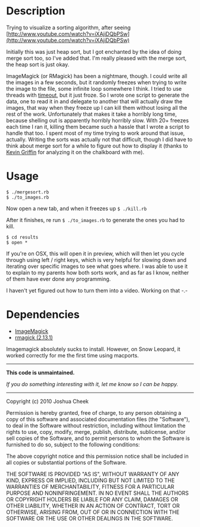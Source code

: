 Description
===========

Trying to visualize a sorting algorithm, after seeing [http://www.youtube.com/watch?v=iXAjiDQbPSw](http://www.youtube.com/watch?v=iXAjiDQbPSw)

Initially this was just heap sort, but I got enchanted by the idea of doing merge sort too, so I've added that. I'm really pleased with the merge sort, the heap sort is just okay.

ImageMagick (or RMagick) has been a nightmare, though. I could write all the images in a few seconds, but it randomly freezes when trying to write the image to the file, some infinite loop somewhere I think. I tried to use threads with [timeout](http://ruby-doc.org/stdlib/libdoc/timeout/rdoc/files/timeout_rb.html), but it just froze. So I wrote one script to generate the data, one to read it in and delegate to another that will actually draw the images, that way when they freeze up I can kill them without losing all the rest of the work. Unfortunately that makes it take a horribly long time, because shelling out is apparently horribly horribly slow. With 20+ freezes each time I ran it, killing them became such a hassle that I wrote a script to handle that too. I spent most of my time trying to work around that issue, actually. Writing the sorts was actually not that difficult, though I did have to think about merge sort for a while to figure out how to display it (thanks to [Kevin Griffin](http://github.com/kevingriffin) for analyzing it on the chalkboard with me).

Usage
=====

    $ ./mergesort.rb
    $ ./to_images.rb

Now open a new tab, and when it freezes up `$ ./kill.rb`

After it finishes, re run `$ ./to_images.rb` to generate the ones you had to kill.

    $ cd results
    $ open *

If you're on OSX, this will open it in preview, which will then let you cycle through using left / right keys, which is very helpful for slowing down and iterating over specific images to see what goes where. I was able to use it to explain to my parents how both sorts work, and as far as I know, neither of them have ever done any programming.

I haven't yet figured out how to turn them into a video. Working on that -.-

Dependencies
============

* [ImageMagick](http://www.imagemagick.org/script/index.php)
* [rmagick (2.13.1)](http://rubygems.org/gems/rmagick)

Imagemagick absolutely sucks to install. However, on Snow Leopard, it worked correctly for me the first time using macports.



---------------------------------------

**This code is unmaintained.** 

_If you do something interesting with it, let me know so I can be happy._

---------------------------------------

Copyright (c) 2010 Joshua Cheek

 Permission is hereby granted, free of charge, to any person obtaining a copy
 of this software and associated documentation files (the "Software"), to deal
 in the Software without restriction, including without limitation the rights
 to use, copy, modify, merge, publish, distribute, sublicense, and/or sell
 copies of the Software, and to permit persons to whom the Software is
 furnished to do so, subject to the following conditions:

 The above copyright notice and this permission notice shall be included in
 all copies or substantial portions of the Software.

 THE SOFTWARE IS PROVIDED "AS IS", WITHOUT WARRANTY OF ANY KIND, EXPRESS OR
 IMPLIED, INCLUDING BUT NOT LIMITED TO THE WARRANTIES OF MERCHANTABILITY,
 FITNESS FOR A PARTICULAR PURPOSE AND NONINFRINGEMENT. IN NO EVENT SHALL THE
 AUTHORS OR COPYRIGHT HOLDERS BE LIABLE FOR ANY CLAIM, DAMAGES OR OTHER
 LIABILITY, WHETHER IN AN ACTION OF CONTRACT, TORT OR OTHERWISE, ARISING FROM,
 OUT OF OR IN CONNECTION WITH THE SOFTWARE OR THE USE OR OTHER DEALINGS IN
 THE SOFTWARE.
